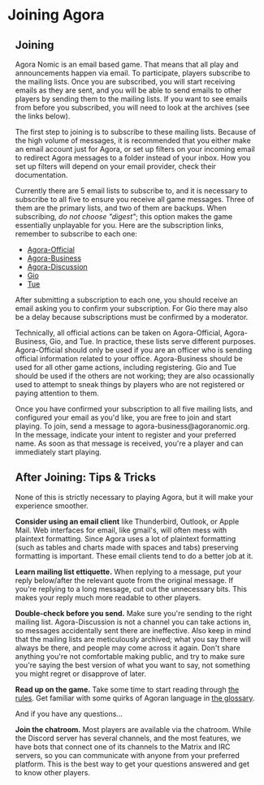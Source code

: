 <div id="Welcome" class="content">
<h1>Joining Agora</h1>
<div class="col-content" style="padding-left:3%; padding-right:3%">
<h2>Joining</h2>
<p>Agora Nomic is an email based game. That means that all play and announcements happen via email. To participate, players subscribe to the mailing lists. Once you are subscribed, you will start receiving emails as they are sent, and you will be able to send emails to other players by sending them to the mailing lists. If you want to see emails from before you subscribed, you will need to look at the archives (see the links below).</p>

<p>The first step to joining is to subscribe to these mailing lists. Because of the high volume of messages, it is recommended that you either make an email account just for Agora, or set up filters on your incoming email to redirect Agora messages to a folder instead of your inbox. How you set up filters will depend on your email provider, check their documentation.</p>

<p>Currently there are 5 email lists to subscribe to, and it is necessary to subscribe to all five to ensure you receive all game messages. Three of them are the primary lists, and two of them are backups. When subscribing, <em>do not choose "digest"</em>; this option makes the game essentially unplayable for you. Here are the subscription links, remember to subscribe to each one:<p>

<ul>
    <li><a href="http://www.agoranomic.org/cgi-bin/mailman/listinfo/agora-official">Agora-Official</a></li>
    <li><a href="http://www.agoranomic.org/cgi-bin/mailman/listinfo/agora-business">Agora-Business</a></li>
    <li><a href="http://www.agoranomic.org/cgi-bin/mailman/listinfo/agora-discussion">Agora-Discussion</a></li>
    <li><a href="https://agoranomic.groups.io/g/main/join">Gio</a></li>
    <li><a href="https://listserver.tue.nl/mailman/listinfo/agora">Tue</a></li>
</ul>

<p>After submitting a subscription to each one, you should receive an email asking you to confirm your subscription. For Gio there may also be a delay because subscriptions must be confirmed by a moderator.<p>

<p>Technically, all official actions can be taken on Agora-Official, Agora-Business, Gio, and Tue. In practice, these lists serve different purposes. Agora-Official should only be used if you are an officer who is sending official information related to your office. Agora-Business should be used for all other game actions, including registering. Gio and Tue should be used if the others are not working; they are also ocassionally used to attempt to sneak things by players who are not registered or paying attention to them.</p>

<p>Once you have confirmed your subscription to all five mailing lists, and configured your email as you'd like, you are free to join and start playing. To join, send a message to agora-business@agoranomic.org. In the message, indicate your intent to register and your preferred name. As soon as that message is received, you're a player and can immediately start playing.</p>

<h2>After Joining: Tips & Tricks</h2>

<p>None of this is strictly necessary to playing Agora, but it will make your experience smoother.</p>

<p><b>Consider using an email client</b> like Thunderbird, Outlook, or Apple Mail. Web interfaces for email, like gmail's, will often mess with plaintext formatting. Since Agora uses a lot of plaintext formatting (such as tables and charts made with spaces and tabs) preserving formatting is important. These email clients tend to do a better job at it.</p>

<p><b>Learn mailing list ettiquette.</b> When replying to a message, put your reply below/after the relevant quote from the original message. If you're replying to a long message, cut out the unnecessary bits. This makes your reply much more readable to other players.</p>

<p><b>Double-check before you send.</b> Make sure you're sending to the right mailing list. Agora-Discussion is not a channel you can take actions in, so messages accidentally sent there are ineffective. Also keep in mind that the mailing lists are meticulously archived; what you say there will always be there, and people may come across it again. Don't share anything you're not comfortable making public, and try to make sure you're saying the best version of what you want to say, not something you might regret or disapprove of later.

<p><b>Read up on the game.</b> Take some time to start reading through <a href="ruleset">the rules</a>. Get familiar with some quirks of Agoran language in <a href="glossary">the glossary</a>.</p> And if you have any questions...

<p><b>Join the chatroom.</b> Most players are available via the chatroom. While the Discord server has several channels, and the most features, we have bots that connect one of its channels to the Matrix and IRC servers, so you can communicate with anyone from your preferred platform. This is the best way to get your questions answered and get to know other players.

</div>
